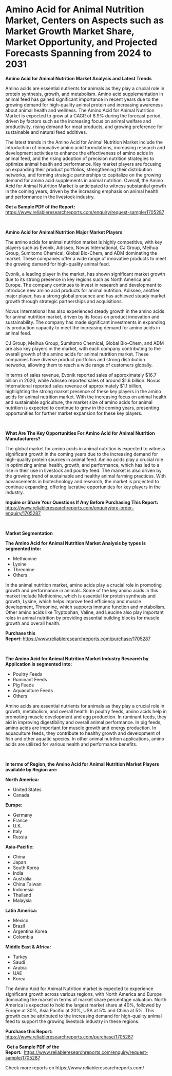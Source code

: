 <p><h1>Amino Acid for Animal Nutrition Market, Centers on Aspects such as Market Growth Market Share, Market Opportunity, and Projected Forecasts Spanning from 2024 to 2031</h1></p><p><strong>Amino Acid for Animal Nutrition Market Analysis and Latest Trends</strong></p>
<p><p>Amino acids are essential nutrients for animals as they play a crucial role in protein synthesis, growth, and metabolism. Amino acid supplementation in animal feed has gained significant importance in recent years due to the growing demand for high-quality animal protein and increasing awareness about animal health and wellness. The Amino Acid for Animal Nutrition Market is expected to grow at a CAGR of 8.9% during the forecast period, driven by factors such as the increasing focus on animal welfare and productivity, rising demand for meat products, and growing preference for sustainable and natural feed additives.</p><p>The latest trends in the Amino Acid for Animal Nutrition Market include the introduction of innovative amino acid formulations, increasing research and development activities to enhance the effectiveness of amino acids in animal feed, and the rising adoption of precision nutrition strategies to optimize animal health and performance. Key market players are focusing on expanding their product portfolios, strengthening their distribution networks, and forming strategic partnerships to capitalize on the growing demand for amino acid supplements in animal nutrition. Overall, the Amino Acid for Animal Nutrition Market is anticipated to witness substantial growth in the coming years, driven by the increasing emphasis on animal health and performance in the livestock industry.</p></p>
<p><strong>Get a Sample PDF of the Report:&nbsp;</strong> <a href="https://www.reliableresearchreports.com/enquiry/request-sample/1705287">https://www.reliableresearchreports.com/enquiry/request-sample/1705287</a></p>
<p>&nbsp;</p>
<p><strong>Amino Acid for Animal Nutrition Major Market Players</strong></p>
<p><p>The amino acids for animal nutrition market is highly competitive, with key players such as Evonik, Adisseo, Novus International, CJ Group, Meihua Group, Sumitomo Chemical, Global Bio-Chem, and ADM dominating the market. These companies offer a wide range of innovative products to meet the growing demand for high-quality animal feed.</p><p>Evonik, a leading player in the market, has shown significant market growth due to its strong presence in key regions such as North America and Europe. The company continues to invest in research and development to introduce new amino acid products for animal nutrition. Adisseo, another major player, has a strong global presence and has achieved steady market growth through strategic partnerships and acquisitions.</p><p>Novus International has also experienced steady growth in the amino acids for animal nutrition market, driven by its focus on product innovation and sustainability. The company has made significant investments in expanding its production capacity to meet the increasing demand for amino acids in animal feed.</p><p>CJ Group, Meihua Group, Sumitomo Chemical, Global Bio-Chem, and ADM are also key players in the market, with each company contributing to the overall growth of the amino acids for animal nutrition market. These companies have diverse product portfolios and strong distribution networks, allowing them to reach a wide range of customers globally.</p><p>In terms of sales revenue, Evonik reported sales of approximately $16.7 billion in 2020, while Adisseo reported sales of around $1.6 billion. Novus International reported sales revenue of approximately $1.1 billion, highlighting the strong market presence of these key players in the amino acids for animal nutrition market. With the increasing focus on animal health and sustainable agriculture, the market size of amino acids for animal nutrition is expected to continue to grow in the coming years, presenting opportunities for further market expansion for these key players.</p></p>
<p>&nbsp;</p>
<p><strong>What Are The Key Opportunities For Amino Acid for Animal Nutrition Manufacturers?</strong></p>
<p><p>The global market for amino acids in animal nutrition is expected to witness significant growth in the coming years due to the increasing demand for high-quality protein sources in animal feed. Amino acids play a crucial role in optimizing animal health, growth, and performance, which has led to a rise in their use in livestock and poultry feed. The market is also driven by the growing trend of sustainable and healthy animal farming practices. With advancements in biotechnology and research, the market is projected to continue expanding, offering lucrative opportunities for key players in the industry.</p></p>
<p><strong>Inquire or Share Your Questions If Any Before Purchasing This Report:</strong> <a href="https://www.reliableresearchreports.com/enquiry/pre-order-enquiry/1705287">https://www.reliableresearchreports.com/enquiry/pre-order-enquiry/1705287</a></p>
<p>&nbsp;</p>
<p><strong>Market Segmentation</strong></p>
<p><strong>The Amino Acid for Animal Nutrition Market Analysis by types is segmented into:</strong></p>
<p><ul><li>Methionine</li><li>Lysine</li><li>Threonine</li><li>Others</li></ul></p>
<p><p>In the animal nutrition market, amino acids play a crucial role in promoting growth and performance in animals. Some of the key amino acids in this market include Methionine, which is essential for protein synthesis and growth, Lysine, which helps improve feed efficiency and muscle development, Threonine, which supports immune function and metabolism. Other amino acids like Tryptophan, Valine, and Leucine also play important roles in animal nutrition by providing essential building blocks for muscle growth and overall health.</p></p>
<p><strong>Purchase this Report:&nbsp;</strong><a href="https://www.reliableresearchreports.com/purchase/1705287">https://www.reliableresearchreports.com/purchase/1705287</a></p>
<p>&nbsp;</p>
<p><strong>The Amino Acid for Animal Nutrition Market Industry Research by Application is segmented into:</strong></p>
<p><ul><li>Poultry Feeds</li><li>Ruminant Feeds</li><li>Pig Feeds</li><li>Aquaculture Feeds</li><li>Others</li></ul></p>
<p><p>Amino acids are essential nutrients for animals as they play a crucial role in growth, metabolism, and overall health. In poultry feeds, amino acids help in promoting muscle development and egg production. In ruminant feeds, they aid in improving digestibility and overall animal performance. In pig feeds, amino acids are important for muscle growth and energy production. In aquaculture feeds, they contribute to healthy growth and development of fish and other aquatic species. In other animal nutrition applications, amino acids are utilized for various health and performance benefits.</p></p>
<p>&nbsp;</p>
<p><strong>In terms of Region, the Amino Acid for Animal Nutrition Market Players available by Region are:</strong></p>
<p>
    <p> <strong> North America: </strong>
        <ul>
            <li>United States</li>
            <li>Canada</li>
        </ul>
        </p> 
    <p> <strong> Europe: </strong>
        <ul>
            <li>Germany</li>
            <li>France</li>
            <li>U.K.</li>
            <li>Italy</li>
            <li>Russia</li>
        </ul>
        </p> 
    <p> <strong> Asia-Pacific: </strong>
        <ul>
            <li>China</li>
            <li>Japan</li>
            <li>South Korea</li>
            <li>India</li>
            <li>Australia</li>
            <li>China Taiwan</li>
            <li>Indonesia</li>
            <li>Thailand</li>
            <li>Malaysia</li>
        </ul>
        </p> 
    <p> <strong> Latin America: </strong>
        <ul>
            <li>Mexico</li>
            <li>Brazil</li>
            <li>Argentina Korea</li>
            <li>Colombia</li>
        </ul>
        </p> 
    <p> <strong> Middle East & Africa: </strong>
        <ul>
            <li>Turkey</li>
            <li>Saudi</li>
            <li>Arabia</li>
            <li>UAE</li>
            <li>Korea</li>
        </ul>
    </p>
    </p>
<p><p>The Amino Acid for Animal Nutrition market is expected to experience significant growth across various regions, with North America and Europe dominating the market in terms of market share percentage valuation. North America is expected to hold the largest market share at 40%, followed by Europe at 30%, Asia Pacific at 20%, USA at 5% and China at 5%. This growth can be attributed to the increasing demand for high-quality animal feed to support the growing livestock industry in these regions.</p></p>
<p><strong>Purchase this Report: </strong><a href="https://www.reliableresearchreports.com/purchase/1705287">https://www.reliableresearchreports.com/purchase/1705287</a></p>
<p>&nbsp;<strong>Get a Sample PDF of the Report:&nbsp;&nbsp;</strong><a href="https://www.reliableresearchreports.com/enquiry/request-sample/1705287">https://www.reliableresearchreports.com/enquiry/request-sample/1705287</a></p>
<p><strong></strong></p>
<p>Check more reports on https://www.reliableresearchreports.com/</p>